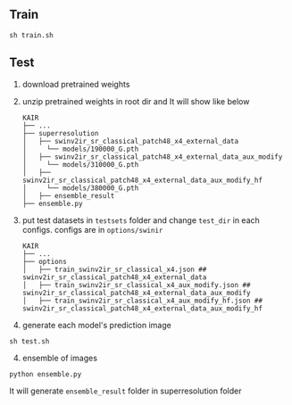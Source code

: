 ## Train

```
sh train.sh
```

## Test

1. download pretrained weights 
2. unzip pretrained weights in root dir and It will show like below
    ```
    KAIR
    ├── ...
    ├── superresolution                    
    │   ├── swinv2ir_sr_classical_patch48_x4_external_data
    │     └── models/190000_G.pth
    │   ├── swinv2ir_sr_classical_patch48_x4_external_data_aux_modify
    │     └── models/310000_G.pth
    │   ├── swinv2ir_sr_classical_patch48_x4_external_data_aux_modify_hf
    │     └── models/380000_G.pth
    │   ├── ensemble_result
    ├── ensemble.py
    ```

3. put test datasets in `testsets` folder and change `test_dir` in each configs. configs are in `options/swinir`

    ```
    KAIR
    ├── ...
    ├── options               
    │   ├── train_swinv2ir_sr_classical_x4.json ## swinv2ir_sr_classical_patch48_x4_external_data
    │   ├── train_swinv2ir_sr_classical_x4_aux_modify.json ## swinv2ir_sr_classical_patch48_x4_external_data_aux_modify
    │   ├── train_swinv2ir_sr_classical_x4_aux_modify_hf.json ## swinv2ir_sr_classical_patch48_x4_external_data_aux_modify_hf
    ```

4. generate each model's prediction image
```
sh test.sh
```

4. ensemble of images
```
python ensemble.py
```
It will generate `ensemble_result` folder in superresolution folder
